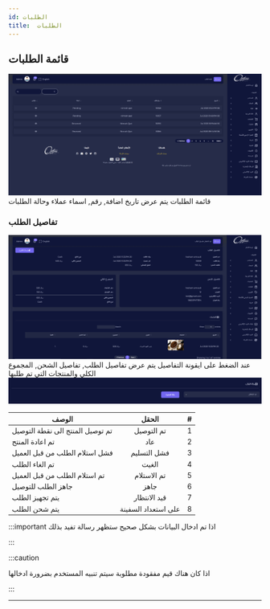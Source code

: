 ```yaml
---
id: الطلبات
title:  الطلبات
---
```

## قائمة الطلبات
<img src='../imgs/order1.png'/>
قائمة الطلبات يتم عرض تاريخ اضافة, رقم, اسماء عملاء وحالة الطلبات



### تفاصيل الطلب
<img src='../imgs/orderinfo.png'/>
عند الضغط على ايقونة التفاصيل يتم عرض تفاصيل الطلب, تفاصيل الشحن, المجموع الكلي والمنتجات التي تم طلبها

<img src='../imgs/updateOS.png'/>

| الوصف                            |        الحقل        |   # |
| -------------------------------- | :-----------------: | --: |
| تم توصيل المنتج الى نقطة التوصيل |     تم التوصيل      |   1 |
| تم اعادة المنتج                  |         عاد         |   2 |
| فشل استلام الطلب من قبل العميل   |     فشل التسليم     |   3 |
| تم الغاء الطلب                   |        الغيت        |   4 |
| تم استلام الطلب من قبل العميل    |     تم الاستلام     |   5 |
| جاهز الطلب للتوصيل               |        جاهز         |   6 |
| يتم تجهيز الطلب                  |    قيد الانتظار     |   7 |
| يتم شحن الطلب                    | على استعداد السفينة |   8 


:::important
اذا تم ادخال البيانات بشكل صحيح ستظهر رسالة تفيد بذلك

:::

:::caution

اذا كان هناك قيم مفقودة مطلوبة سيتم تنبيه المستخدم بضرورة ادخالها

:::

---